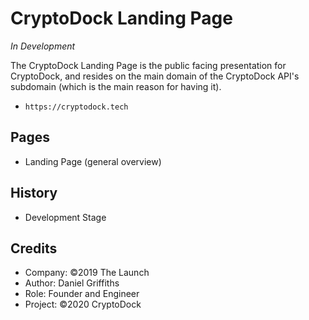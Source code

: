 # CryptoDock Landing Page

_In Development_

The CryptoDock Landing Page is the public facing presentation for CryptoDock, and resides on the main domain of the CryptoDock API's subdomain (which is the main reason for having it).

- `https://cryptodock.tech`

## Pages

- Landing Page (general overview)

## History

- Development Stage

## Credits

- Company: ©2019 The Launch
- Author: Daniel Griffiths
- Role: Founder and Engineer
- Project: ©2020 CryptoDock
